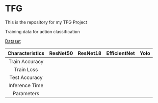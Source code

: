 # TFG
This is the repository for my TFG Project

Training data for action classification

[Dataset](https://universe.roboflow.com/uni-mallw/drowsy-detection-qnv9b/dataset/3)

| Characteristics | ResNet50 | ResNet18 | EfficientNet | Yolo |
|   :---:   |   :---:   |   :---:   |  :---:  |  :---:  |
| Train Accuracy | | | | |
| Train Loss | | | | |
| Test Accuracy | | | | |
| Inference Time | | | | |
| Parameters | | | | |

